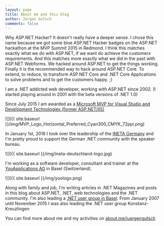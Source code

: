 ```yaml
---
layout: page
title: About me and this blog
author: Jürgen Gutsch
comments: false
---
```


Why ASP.NET Hacker? It doesn't really have a deeper sense. I chose this name because we got some blue ASP.NET Hacker badges on the ASP.NET hackathon at the MVP Summit 2015 in Redmond. I think this matches exactly what we do with ASP.NET, if we want do achieve the customers requirements. And this matches more exactly what we did in the past with ASP.NET Webforms. We hacked around ASP.NET to get the things working. Finally it is the recommended way to hack around ASP.NET Core. To extend, to reduce, to transform ASP.NET Core and .NET Core Applications to solve problems and to get the customers happy. ;)

I am a .NET addicted web developer, working with ASP.NET since 2002. (I started playing around in 2001 with the beta versions of .NET 1.0)

Since July 2015 I am awarded as a [Microsoft MVP for Visual Studio and Development Technologies (former ASP.NET/IIS)](https://mvp.microsoft.com/en-us/PublicProfile/5001508?fullName=J%C3%BCrgen%20Gutsch)

![]({{ site.baseurl }}/img/MVP_Logo_Horizontal_Preferred_Cyan300_CMYK_72ppi.png)

In January 1st, 2016 I took over the leadership of the [INETA Germany]((http://www.ineta-deutschland.de)) and I'm pretty proud to support the German .NET community with the speaker bureau.

![]({{ site.baseurl }}/img/ineta-deutschland-logo.jpg)


I'm working as a software developer, consultant and trainer at the [YooApplications AG](http://yooapps.com) in Basel (Switzerland).

![]({{ site.baseurl }}/img/yoologo.png)

Along with family and job, I'm writing articles in .NET Magazines and posts in this blog about ASP.NET, .NET, web technologies and the .NET community. I'm also leading a [.NET user group in Basel](http://www.dotnet-nordwest.ch/). From January 2007 until November 2015 I was also leading the .NET user group Konstanz-Kreuzlingen

You can find more about me and my activities on [about.me/juergengutsch](http://about.me/juergengutsch)